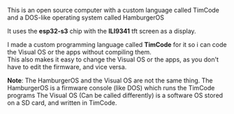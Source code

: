 This is an open source computer with a custom language called TimCode and a DOS-like operating system called HamburgerOS<br>

It uses the <b>esp32-s3</b> chip with the <b>ILI9341</b> tft screen as a display.<br>

I made a custom programming language called <b>TimCode</b> for it so i can code the Visual OS or the apps without compiling them.<br>
This also makes it easy to change the Visual OS or the apps, as you don't have to edit the firmware, and vice versa.

<b>Note</b>: The HamburgerOS and the Visual OS are not the same thing. 
The HamburgerOS is a firmware console (like DOS) which runs the TimCode programs
The Visual OS (Can be called differently) is a software OS stored on a SD card, and written in TimCode.<br>

